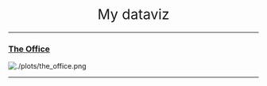 <h1 style="font-weight:normal" align="center">
  &nbsp;My dataviz&nbsp;
</h1>

***

### [The Office](https://github.com/JulietteBgl/Dataviz/blob/master/R/CO2_emissions_due_to_food_produtcs.Rmd)
![./plots/the_office.png](https://raw.githubusercontent.com/Z3tt/TidyTuesday/master/plots/plots/the_office.png)

***
